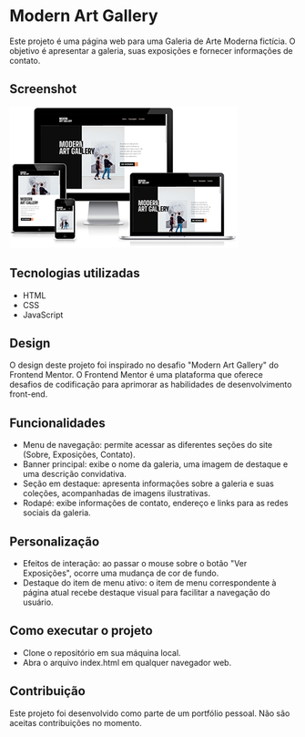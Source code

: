 
# Modern Art Gallery
Este projeto é uma página web para uma Galeria de Arte Moderna fictícia. O objetivo é apresentar a galeria, suas exposições e fornecer informações de contato.


## Screenshot
![](/assets/images/screenshot.png "Projeto: Modern Art Gallery")

## Tecnologias utilizadas
+ HTML
+ CSS
+ JavaScript

## Design
O design deste projeto foi inspirado no desafio "Modern Art Gallery" do Frontend Mentor. O Frontend Mentor é uma plataforma que oferece desafios de codificação para aprimorar as habilidades de desenvolvimento front-end.

## Funcionalidades
+ Menu de navegação: permite acessar as diferentes seções do site (Sobre, Exposições, Contato).
+ Banner principal: exibe o nome da galeria, uma imagem de destaque e uma descrição convidativa.
+ Seção em destaque: apresenta informações sobre a galeria e suas coleções, acompanhadas de imagens ilustrativas.
+ Rodapé: exibe informações de contato, endereço e links para as redes sociais da galeria.

## Personalização
+ Efeitos de interação: ao passar o mouse sobre o botão "Ver Exposições", ocorre uma mudança de cor de fundo.
+ Destaque do item de menu ativo: o item de menu correspondente à página atual recebe destaque visual para facilitar a navegação do usuário.

## Como executar o projeto
+ Clone o repositório em sua máquina local.
+ Abra o arquivo index.html em qualquer navegador web.

## Contribuição
Este projeto foi desenvolvido como parte de um portfólio pessoal. Não são aceitas contribuições no momento.
